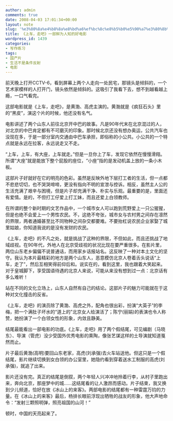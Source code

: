 ```yaml
---
author: admin
comments: true
date: 2008-04-03 17:01:34+00:00
layout: note
slug: '%e3%80%8a%e4%b8%8a%e8%bd%a6%ef%bc%8c%e8%b5%b0%e5%90%a7%e3%80%8b%e4%b8%80%e9%83%a8%e9%b2%9c%e4%b8%ba%e4%ba%ba%e7%9f%a5%e7%9a%84%e5%a5%bd%e7%94%b5%e5%bd%b1'
title: 《上车，走吧》一部鲜为人知的好电影
wordpress_id: 1439
categories:
- 写作练习
tags:
- 国产片
- 生活不是条件反射
- 电影
---
```


前天晚上打开CCTV-6，看到屏幕上两个人走向一处民宅，那镜头是倾斜的，一个艺术家模样的人打开门，镜头依然是倾斜的。这吸引了我看下去，想不到越看越上瘾，一口气看完。

这部电影就是《上车，走吧》，是黄渤、高虎主演的。黄渤就是《疯狂石头》里的“黑皮”，演这个片的时候，他还没有名气。

电影讲述了两个山东人前往北京开中巴的故事。凡是90年代末在北京混过的人，对北京的中巴肯定都有不可磨灭的印象。那时候北京还没有想办奥运，公共汽车也没现在多，于是一部分室内交通由中巴车承担，即俗称的小公共。小公共的一个特点就是永远在拉客，永远说走又不走。

“上车，上车，有大座，上车就走。”但是一旦你上了车，发现它依然在慢慢滑翔。所谓“大座”就是能放下整个屁股的座位，“小座”指的是发动机盖上放的一条小木板。

这部片子好就好在它的明亮的色彩。虽然是反映外地下层打工者的生活，但一点都不悲悲切切，也不哭哭啼啼，更没有指向不明的宣泄与控诉。相反，虽然主人公的生活充满了艰辛与困境，但是片子却充满干净、朴实与乐观。最重要的是，里面还有爱情。是的，不但打工仔爱上打工妹，而且还爱上白领教师。

在所谓的整个新时期的文艺作品中，一个城市女人可以跑到荒野爱上一只公猩猩，但是也绝不会爱上一个男性农民。不，这绝不夸张，城市女与农村男之间存在凛然的界限，两者通婚甚至比不同物种之间杂交都要难。不要抬杠说农民企业家娶了城里姑娘，你知道我说的是没有发财的农民。

《上车，走吧》的不凡之处，就是挑战了这种的界限，不但如此，而且还挑战了地域歧视。在90年代，外地人在北京受歧视的状况比现在要严重很多。在影片里，两位山东老乡偏偏不说普通话，而用家乡话报站名。这反映了一种对本土文化的坚守。我认为本片最精彩的地方是两个山东人，恶意模仿北京人卷着舌头说话“上车，走了”，然后互相笑得前仰后和。说实在的，看到这里，我也跟着大笑起来。对于皇城脚下，享受国语待遇的北京人来说，可能从来没有想到过一点：北京话有多么难听！

站在不同的文化立场上，山东人自然有自己的结论。这部片子的魅力可能就在于这种对文化撞击的反省。

《上车，走吧》的演员除了黄渤、高虎之外，配角也很出彩，扮演“大英子”的李梅，把一个满肚子坏水的“道上的"北京女人给演活了；陈宁(丽娟)的表演也令人称赞，她扮演了一个白领女性的形象，内敛且静美。

结尾最能看出一部电影的功底。《上车，走吧》用了两个假结尾，可见编剧（马晓东）、导演（管虎）没少受国外优秀电影的熏陶，像张艺谋这样的土导演就知道戛然而止。

片子最后黄渤(高明)要回山东老家，高虎(刘承强)去火车站送他。但这只是一个假结尾，影片继续切换到女白领的办公室里，她隐约看到穿着送水工制服的高虎(刘承强)，就追了出来。

影片还没有完。真正的结尾是倒叙，两个年轻人兴冲冲地拎着行李，从村子里跑出来，奔向北京，那座梦中的城……这结尾看的让人激昂而感动。片子结束，我又换到少儿频道，恰好在放《冰山上的来客》。两部电影的结尾都有一种雷霆万钧的力量。在《冰山上的来客》最后，杨排长眼前浮现出牺牲的战友的形象，他大声地命令：“发射三颗照明弹，照亮祖国的山河！”

顿时，中国的天亮起来了。

